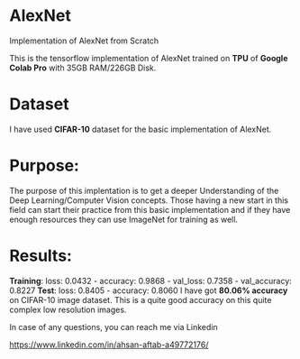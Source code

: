 # AlexNet
Implementation of AlexNet from Scratch

This is the tensorflow implementation of AlexNet trained on **TPU** of **Google Colab Pro** with 35GB RAM/226GB Disk.


# Dataset
I have used **CIFAR-10** dataset for the basic implementation of AlexNet. 

# Purpose:
The purpose of this implentation is to get a deeper Understanding of the Deep Learning/Computer Vision concepts. Those having a new start in this field can start their practice from this basic implementation and if they have enough resources they can use ImageNet for training as well.

# Results:
   **Training**: loss: 0.0432 - accuracy: 0.9868 - val_loss: 0.7358 - val_accuracy: 0.8227
   **Test**:  loss: 0.8405 - accuracy: 0.8060
   I have got **80.06% accuracy** on CIFAR-10 image dataset. This is a quite good accuracy on this quite complex low resolution images.


In case of any questions, you can reach me via Linkedin

https://www.linkedin.com/in/ahsan-aftab-a49772176/
